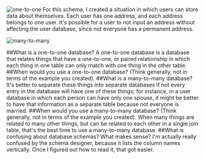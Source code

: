![one-to-one](../imgs/one_to_one.png)
For this schema, I created a situation in which users can store data about themselves. Each user has one address, and each address belongs to one user. It's possible for a user to not input an address without affecting the user database, since not everyone has a permanent address.

![many-to-many](../imgs/many_many.png)

##What is a one-to-one database?
A one-to-one database is a database that relates things that have a one-to-one, or paired relationship in which each thing in one table can only match with one thing in the other table.
##When would you use a one-to-one database? (Think generally, not in terms of the example you created).
##What is a many-to-many database?
It's better to separate these things into separate databases if not every entry in the database will have one of these things; for instance, in a user database in which each person can have only one spouse, it might be better to have that information as a separate table because not everyone is married.
##When would you use a many-to-many database? (Think generally, not in terms of the example you created).
When many things are related to many other things, but can be related to each other in a single join table, that's the best time to use a many-to-many database.
##What is confusing about database schemas? What makes sense?
I'm actually really confused by the schema designer, because it lists the column names vertically. Once I figured out how to read it, that got easier.